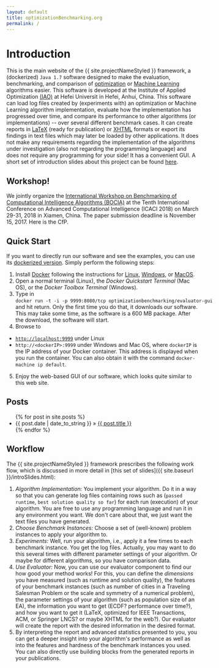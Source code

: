 ```yaml
---
layout: default
title: optimizationBenchmarking.org
permalink: /
---
```


# Introduction
This is the main website of the {{ site.projectNameStyled }} framework, a (dockerized) `Java 1.7` software designed to make the evaluation, benchmarking, and comparison of [optimization](http://en.wikipedia.org/wiki/Mathematical_optimization) or [Machine Learning](http://en.wikipedia.org/wiki/Machine_learning) algorithms easier. This software is developed at the Institute of Applied Optimization [(IAO)](http://iao.hfuu.edu.cn) at Hefei Universit in Hefei, Anhui, China. This software can load log files created by (experiments with) an optimization or Machine Learning algorithm implementation, evaluate how the implementation has progressed over time, and compare its performance to other algorithms (or implementations) -- over several different benchmark cases. It can create reports in [LaTeX](http://en.wikipedia.org/wiki/LaTeX) (ready for publication) or [XHTML](http://en.wikipedia.org/wiki/XHTML) formats or export its findings in text files which may later be loaded by other applications. It does not make any requirements regarding the implementation of the algorithms under investigation (also not regarding the programming language) and does not require any programming for your side! It has a convenient GUI. A short set of introduction slides about this project can be found <a href="{{ site.baseurl }}/introSlides.html">here</a>.

## Workshop!
We jointly organize the [International Workshop on Benchmarking of Computational Intelligence Algorithms (BOCIA)](http://iao.hfuu.edu.cn/bocia18) at the Tenth International Conference on Advanced Computational Intelligence (ICACI 2018) on March 29-31, 2018 in Xiamen, China. The paper submission deadline is November 15, 2017. Here is the CfP.

## Quick Start
If you want to directly run our software and see the examples, you can use its [dockerized version](https://hub.docker.com/r/optimizationbenchmarking/evaluator-gui/). Simply perform the following steps:

1. Install [Docker](http://www.docker.com) following the instructions for [Linux](https://docs.docker.com/linux/step_one/), [Windows](https://docs.docker.com/windows/step_one/), or [MacOS](https://docs.docker.com/mac/step_one/).
2. Open a normal terminal (Linux), the *Docker Quickstart Terminal* (Mac OS), or the *Docker Toolbox Terminal* (Windows).
3. Type in <code class="highlighter-rouge" style="white-space:nowrap">docker&nbsp;run&nbsp;-t&nbsp;-i&nbsp;-p&nbsp;9999:8080/tcp&nbsp;optimizationbenchmarking/evaluator-gui</code> and hit return. Only the first time you do that, it downloads our software. This may take some time, as the software is a 600 MB package. After the download, the software will start. 
4. Browse to
  - [`http://localhost:9999`](http://localhost:9999) under Linux
  - `http://<dockerIP>:9999` under Windows and Mac OS, where `dockerIP` is the IP address of your Docker container. This address is displayed when you run the container. You can also obtain it with the command `docker-machine ip default`.
5. Enjoy the web-based GUI of our software, which looks quite similar to this web site.

## Posts
<ul class="posts">
{% for post in site.posts %}
<li><span>{{ post.date | date_to_string }}</span> &raquo; <a href="{{ site.baseurl }}{{ post.url }}">{{ post.title }}</a></li>
{% endfor %}
</ul>

## Workflow
The {{ site.projectNameStyled }} framework prescribes the following work flow, which is discussed
in more detail in [this set of slides]({{ site.baseurl }}/introSlides.html):

1. *Algorithm Implementation:* You implement your algorithm. Do it in a way so that you can generate log files containing rows such as (`passed runtime`, `best solution quality so far`) for each run (execution) of your algorithm. You are free to use any programming language and run it in any environment you want. We don't care about that, we just want the text files you have generated.
2. *Choose Benchmark Instances:* Choose a set of (well-known) problem instances to apply your algorithm to.
3. *Experiments:* Well, run your algorithm, i.e., apply it a few times to each benchmark instance. You get the log files. Actually, you may want to do this several times with different parameter settings of your algorithm. Or maybe for different algorithms, so you have comparison data.
4. *Use Evaluator:* Now, you can use our evaluator component to find our how good your method works! For this, you can define the *dimensions* you have measured (such as runtime and solution quality), the features of your benchmark instances (such as number of cities in a Traveling Salesman Problem or the scale and symmetry of a numerical problem), the parameter settings of your algorithm (such as population size of an EA), the information you want to get (ECDF? performance over time?), and how you want to get it (LaTeX, optimized for IEEE Transactions, ACM, or Springer LNCS? or maybe XHTML for the web?). Our evaluator will create the report with the desired information in the desired format.
5. By interpreting the report and advanced statistics presented to you, you can get a deeper insight into your algorithm's performance as well as into the features and hardness of the benchmark instances you used. You can also directly use building blocks from the generated reports in your publications. 
